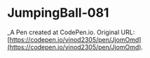 # JumpingBall-081
 _A Pen created at CodePen.io. Original URL: [https://codepen.io/vinod2305/pen/JjomOmd](https://codepen.io/vinod2305/pen/JjomOmd).

 